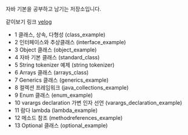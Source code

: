 자바 기본을 공부하고 남기는 저장소입니다.

같이보기 링크 [velog](https://velog.io/@currysoda/posts?tag=Java)

- 1 클래스, 상속, 다형성 (class_example)
- 2 인터페이스와 추상클래스 (interface_example)
- 3 Object 클래스 (object_example)
- 4 자바 기본 클래스 (standard_class)
- 5 String tokenizer 예제 (string tokenizer)
- 6 Arrays 클래스 (arrays_class)
- 7 Generics 클래스 (generics_example)
- 8 컬렉션 프레임워크 (java_collections_example)
- 9 Enum 클래스 (enum_example)
- 10 varargs declaration 가변 인자 선언 (varargs_declaration_example)
- 11 람다 lambda (lambda_example)
- 12 메소드 참조 (methodreferences_example)
- 13 Optional 클래스 (optional_example)




